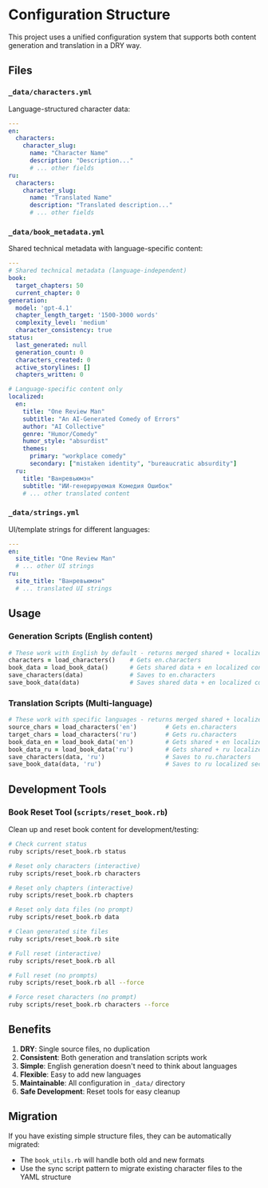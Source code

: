 # Configuration Structure

This project uses a unified configuration system that supports both content generation and translation in a DRY way.

## Files

### `_data/characters.yml`
Language-structured character data:
```yaml
---
en:
  characters:
    character_slug:
      name: "Character Name"
      description: "Description..."
      # ... other fields
ru:
  characters:
    character_slug:
      name: "Translated Name"
      description: "Translated description..."
      # ... other fields
```

### `_data/book_metadata.yml`
Shared technical metadata with language-specific content:
```yaml
---
# Shared technical metadata (language-independent)
book:
  target_chapters: 50
  current_chapter: 0
generation:
  model: 'gpt-4.1'
  chapter_length_target: '1500-3000 words'
  complexity_level: 'medium'
  character_consistency: true
status:
  last_generated: null
  generation_count: 0
  characters_created: 0
  active_storylines: []
  chapters_written: 0

# Language-specific content only
localized:
  en:
    title: "One Review Man"
    subtitle: "An AI-Generated Comedy of Errors"
    author: "AI Collective"
    genre: "Humor/Comedy"
    humor_style: "absurdist"
    themes:
      primary: "workplace comedy"
      secondary: ["mistaken identity", "bureaucratic absurdity"]
  ru:
    title: "Ванревьюмэн"
    subtitle: "ИИ-генерируемая Комедия Ошибок"
    # ... other translated content
```

### `_data/strings.yml`
UI/template strings for different languages:
```yaml
---
en:
  site_title: "One Review Man"
  # ... other UI strings
ru:
  site_title: "Ванревьюмэн"
  # ... translated UI strings
```

## Usage

### Generation Scripts (English content)
```ruby
# These work with English by default - returns merged shared + localized data
characters = load_characters()    # Gets en.characters
book_data = load_book_data()      # Gets shared data + en localized content
save_characters(data)             # Saves to en.characters
save_book_data(data)              # Saves shared data + en localized content
```

### Translation Scripts (Multi-language)
```ruby
# These work with specific languages - returns merged shared + localized data
source_chars = load_characters('en')        # Gets en.characters
target_chars = load_characters('ru')        # Gets ru.characters
book_data_en = load_book_data('en')         # Gets shared + en localized
book_data_ru = load_book_data('ru')         # Gets shared + ru localized
save_characters(data, 'ru')                 # Saves to ru.characters
save_book_data(data, 'ru')                  # Saves to ru localized section
```

## Development Tools

### Book Reset Tool (`scripts/reset_book.rb`)
Clean up and reset book content for development/testing:

```bash
# Check current status
ruby scripts/reset_book.rb status

# Reset only characters (interactive)
ruby scripts/reset_book.rb characters

# Reset only chapters (interactive)
ruby scripts/reset_book.rb chapters

# Reset only data files (no prompt)
ruby scripts/reset_book.rb data

# Clean generated site files
ruby scripts/reset_book.rb site

# Full reset (interactive)
ruby scripts/reset_book.rb all

# Full reset (no prompts)
ruby scripts/reset_book.rb all --force

# Force reset characters (no prompt)
ruby scripts/reset_book.rb characters --force
```

## Benefits

1. **DRY**: Single source files, no duplication
2. **Consistent**: Both generation and translation scripts work
3. **Simple**: English generation doesn't need to think about languages
4. **Flexible**: Easy to add new languages
5. **Maintainable**: All configuration in `_data/` directory
6. **Safe Development**: Reset tools for easy cleanup

## Migration

If you have existing simple structure files, they can be automatically migrated:
- The `book_utils.rb` will handle both old and new formats
- Use the sync script pattern to migrate existing character files to the YAML structure 
